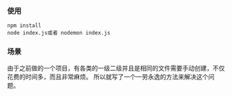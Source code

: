 ### 使用

```
npm install
node index.js或者 nodemon index.js
```

### 场景
由于之前做的一个项目，有各类的一级二级并且是相同的文件需要手动创建，不仅花费的时间多，而且非常麻烦。
所以就写了一个一劳永逸的方法来解决这个问题。
